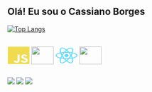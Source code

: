 ## Olá! Eu sou o Cassiano Borges

[![Top Langs](https://github-readme-stats.vercel.app/api/top-langs/?username=CassianoBC&layout=donut)](https://github.com/CassianoBC/github-readme-stats)

<div style="display: inline_block"><br>
  <img align="center" alt="Rafa-Js" height="40" width="50" src="https://raw.githubusercontent.com/devicons/devicon/master/icons/javascript/javascript-plain.svg">  
  <img align="center" height="40" width="50" src="https://cdn.jsdelivr.net/gh/devicons/devicon@latest/icons/typescript/typescript-original.svg" />
  <img align="center" alt="Rafa-React" height="40" width="50" src="https://raw.githubusercontent.com/devicons/devicon/master/icons/react/react-original.svg">
  <img align="center" height="40" width="50" src="https://cdn.jsdelivr.net/gh/devicons/devicon@latest/icons/tailwindcss/tailwindcss-original.svg" />
          
          
</div>

##

<div> 
  <a href="https://www.instagram.com/cassiano__borges" target="_blank"><img src="https://img.shields.io/badge/-Instagram-%23E4405F?style=for-the-badge&logo=instagram&logoColor=white" target="_blank"></a>
  <a href = "mailto:cassianocosta12357@gmail.com"><img src="https://img.shields.io/badge/-Gmail-%23333?style=for-the-badge&logo=gmail&logoColor=white" target="_blank"></a>
  <a href="https://www.linkedin.com/in/cassianobc" target="_blank"><img src="https://img.shields.io/badge/-LinkedIn-%230077B5?style=for-the-badge&logo=linkedin&logoColor=white" target="_blank"></a> 
  
</div>
